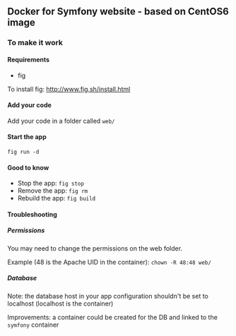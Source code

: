 ## Docker for Symfony website - based on CentOS6 image

### To make it work

#### Requirements

 - fig

To install fig: http://www.fig.sh/install.html

#### Add your code

Add your code in a folder called `web/`

#### Start the app

`fig run -d`

#### Good to know

 - Stop the app: `fig stop`
 - Remove the app: `fig rm`
 - Rebuild the app: `fig build`

#### Troubleshooting

##### Permissions

You may need to change the permissions on the web folder.

Example (48 is the Apache UID in the container): `chown -R 48:48 web/`

##### Database

Note: the database host in your app configuration shouldn't be set to localhost (localhost is the container)

Improvements: a container could be created for the DB and linked to the `symfony` container
